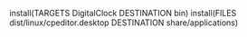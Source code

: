 install(TARGETS DigitalClock DESTINATION bin)
install(FILES dist/linux/cpeditor.desktop DESTINATION share/applications)